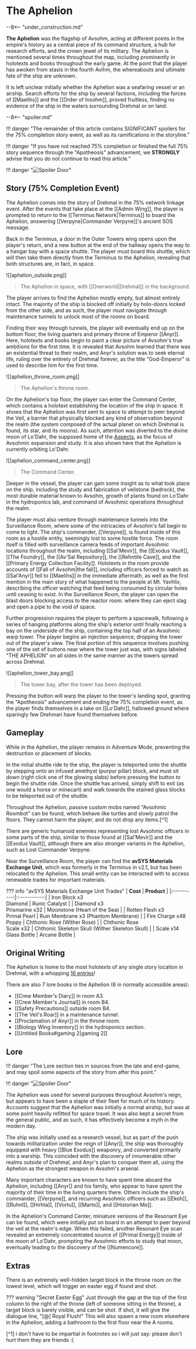 # The Aphelion

--8<-- "under_construction.md"

**The Aphelion** was the flagship of Avsohm, acting at different points in the empire's history as a central piece of its command structure, a hub for research efforts, and the crown jewel of its military. The Aphelion is mentioned several times throughout the map, including prominently in holotexts and books throughout the early game. At the point that the player has awoken from stasis in the fourth Avihm, the whereabouts and ultimate fate of the ship are unknown. 

It is left unclear initially whether the Aphelion was a seafaring vessel or an airship. Search efforts for the ship by several factions, including the forces of [[Maelihs]] and the [[Order of Insohm]], proved fruitless, finding no evidence of the ship in the waters surrounding Drehmal or on land.

--8<-- "spoiler.md"

!!! danger "The remainder of this article contains SIGNIFICANT spoilers for the 75% completion story event, as well as its ramifications in the storyline."

!!! danger "If you have not reached 75% completion or finished the full 75% story sequence through the "Apotheosis" advancement, we **STRONGLY** advise that you do not continue to read this article."

!!! danger "![Spoiler Door](/assets/img/spoiler_door.png)"

## Story (75% Completion Event)
The Aphelion comes into the story of Drehmal in the 75% network linkage event. After the events that take place at the [[Admin Wing]], the player is prompted to return to the [[Terminus Network|Terminus]] to board the Aphelion, answering [[Verpyne|Commander Verpyne]]'s ancient SOS message. 

Back in the Terminus, a door in the Outer Towers wing opens upon the player's return, and a new button at the end of the hallway opens the way to a hangar bay with a space shuttle. The player must board this shuttle, which will then take them directly from the Terminus to the Aphelion, revealing that both structures are, in fact, in space.

![[aphelion_outside.png]]
> The Aphelion in space, with [[Overworld|Drehmal]] in the background.

The player arrives to find the Aphelion mostly empty, but almost entirely intact. The majority of the ship is blocked off initially by holo-doors locked from the other side, and as such, the player must navigate through maintenance tunnels to unlock most of the rooms on board.

Finding their way through tunnels, the player will eventually end up on the bottom floor, the living quarters and primary throne of Emperor [[Anyr]]. Here, holotexts and books begin to paint a clear picture of Avsohm's true ambitions for the first time. It is revealed that Avsohm learned that there was an existential threat to their realm, and Anyr's solution was to seek eternal life, ruling over the entirety of Drehmal forever, as the title "God-Emperor" is used to describe him for the first time.

![[aphelion_throne_room.png]]
> The Aphelion's throne room.

On the Aphelion's top floor, the player can enter the Command Center, which contains a holotext establishing the location of the ship in space. It shows that the Aphelion was first sent to space to attempt to peer beyond the Veil, a barrier that physically blocked any kind of observation beyond the realm (the system composed of the actual planet on which Drehmal is found, its star, and its moons). As such, attention was diverted to the divine moon of Lo'Dahr, the supposed home of the [Aspects](/Lore/Higher_Beings/Aspects/), as the focus of Avsohmic expansion and study. It is also shown here that the Aphelion is currently orbiting Lo'Dahr.

![[aphelion_command_center.png]]
> The Command Center.

Deeper in the vessel, the player can gain some insight as to what took place on the ship, including the study and fabrication of veilstone (bedrock), the most durable material known to Avsohm, growth of plants found on Lo'Dahr in the hydroponics lab, and command of Avsohmic operations throughout the realm. 

The player must also venture through maintenance tunnels into the Surveillance Room, where some of the intricacies of Avsohm's fall begin to come to light. The ship's commander, [[Verpyne]], is found inside of this room as a hostile entity, seemingly lost to some hostile force. The room itself is filled with surveillance camera feeds of important Avsohmic locations throughout the realm, including [[Sal'Mevir]], the [[Exodus Vault]], [[The Foundry]], the [[Av'Sal Repository]], the [[Rehntite Cave]], and the [[Primary Energy Collection Facility]]. Holotexts in the room provide accounts of [[Fall of Avsohm|the fall]], including officers forced to watch as [[Sal'Anyr]] fell to [[Maelihs]] in the immediate aftermath, as well as the first mention in the main story of what happened to the people at Mt. Yavhlix, describing the officer watching that feed being consumed by circular holes until ceasing to exist. In the Surveillance Room, the player can open the blast doors blocking access to the reactor room. where they can eject slag and open a pipe to the void of space.

Further progression requires the player to perform a spacewalk, following a series of hanging platforms along the ship's exterior until finally reaching a bay on the underside of the ship, containing the top half of an Avsohmic warp tower. The player begins an injection sequence, dropping the tower out of the player's view. The final portion of this sequence involves pushing one of the set of buttons near where the tower just was, with signs labeled "THE APHELION" on all sides in the same manner as the towers spread across Drehmal.

![[aphelion_tower_bay.png]]
> The tower bay, after the tower has been deployed.

Pressing the button will warp the player to the tower's landing spot, granting the "Apotheosis" advancement and ending the 75% completion event, as the player finds themselves in a lake on [[Lo'Dahr]], hallowed ground where sparingly few Drehmari have found themselves before. 

## Gameplay
While in the Aphelion, the player remains in Adventure Mode, preventing the destruction or placement of blocks.

In the initial shuttle ride to the ship, the player is teleported onto the shuttle by stepping onto an infused amethyst (purpur pillar) block, and must sit down (right click one of the glowing slabs) before pressing the button to begin the shuttle ride. Once the shuttle has arrived, simply shift to exit (as one would a horse or minecart) and walk towards the stained glass blocks to be teleported out of the shuttle.

Throughout the Aphelion, passive custom mobs named "Avsohmic Roombot" can be found, which behave like turtles and slowly patrol the floors. They cannot harm the player, and do not drop any items.[^1]

There are generic humanoid enemies representing lost Avsohmic officers in some parts of the ship, similar to those found at [[Sal'Mevir]] and the [[Exodus Vault]], although there are also stronger variants in the Aphelion, such as Lost Commander Verpyne.

Near the Surveillance Room, the player can find the **avSYS Materials Exchange Unit**, which was formerly in the Terminus in v2.1, but has been relocated to the Aphelion. This small entity can be interacted with to access renewable trades for important materials.

??? info "avSYS Materials Exchange Unit Trades"
    |  **Cost**  | **Product** |
    |:----------:|:-----------:|
    | Iron Block x3 <br> Diamond | Runic Catalyst |
    | Diamond x3 <br> Prismarine x32 | Moonstone (Heart of the Sea) |
    | Rotten Flesh x3 <br> Primal Pearl | Ruin Membrane x3 (Phantom Membrane) |
    | Fire Charge x48 <br> Poppy | Chthonic Rose (Wither Rose) |
    | Chthonic Rose <br> Scale x32 | Chthonic Skeleton Skull (Wither Skeleton Skull) |
    | Scale x14 <br> Glass Bottle | Arcane Bottle |

## Original Writing
The Aphelion is home to the most holotexts of any single story location in Drehmal, with a whopping [16 entries](/Story_and_Features/Story_Locations/75_Percent_Event/The_Aphelion/)!

There are also 7 lore books in the Aphelion (6 in normally accessible areas): <br>
- [[Crew Member's Diary]] in room A3. <br>
- [[Crew Member's Journal]] in room B4. <br>
- [[Safety Precautions]] outside room B4. <br>
- [[The Veil's Roar]] in a maintenance tunnel. <br>
- [[Proclamation of Anyr]] in the throne room. <br>
- [[Biology Wing Inventory]] in the hydroponics section. <br>
- [[Untitled Books#gaming 2|gaming 2]]

## Lore

!!! danger "The Lore section ties in sources from the late and end-game, and may spoil some aspects of the story from after this point."

!!! danger "![Spoiler Door](/assets/img/spoiler_door.png)"

The Aphelion was used for several purposes throughout Avsohm's reign, but appears to have been a staple of their fleet for much of its history. Accounts suggest that the Aphelion was initially a normal airship, but was at some point heavily refitted for space travel. It was also kept a secret from the general public, and as such, it has effectively become a myth in the modern day.

The ship was initially used as a research vessel, but as part of the push towards militarization under the reign of [[Anyr]], the ship was thoroughly equipped with heavy [[Blue Exodus]] weaponry, and converted primarily into a warship. This coincided with the discovery of innumerable other realms outside of Drehmal, and Anyr's plan to conquer them all, using the Aphelion as the strongest weapon in Avsohm's arsenal.

Many important characters are known to have spent time aboard the Aphelion, including [[Anyr]] and his family, who appear to have spent the majority of their time in the living quarters there. Others include the ship's commander, [[Verpyne]], and recurring Avsohmic officers such as [[Ekoh]], [[Ruhnl]], [[Hirhla]], [[Vortu]], [[Marto]], and [[Historian Mo]].

In the Aphelion's Command Center, miniature versions of the Resonant Eye can be found, which were initially put on board in an attempt to peer beyond the veil at the realm's edge. When this failed, another Resonant Eye scan revealed an extremely concentrated source of [[Primal Energy]] inside of the moon of Lo'Dahr, prompting the Avsohmic efforts to study that moon, eventually leading to the discovery of the [[Numencore]].

## Extras
There is an extremely well-hidden target block in the throne room on the lowest level, which will trigger an easter egg if found and shot.

??? warning "Secret Easter Egg"
    Just through the gap at the top of the first column to the right of the throne (left of someone sitting in the throne), a target block is barely visible, and can be shot. If shot, it will give the dialogue line, "[@] Royal Flush!"
    This will also spawn a new room elsewhere in the Aphelion, adding a bathroom to the first floor near the A rooms.

[^1] i don't have to be impartial in footnotes so i will just say: please don't hurt them they are friends :(
